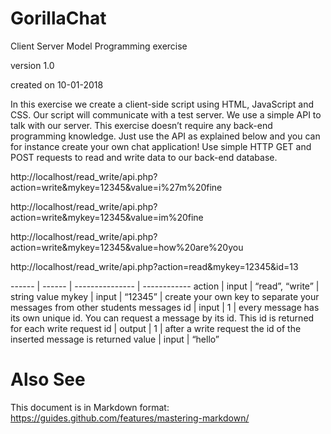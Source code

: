 # GorillaChat

Client Server Model Programming exercise

version 1.0

created on 10-01-2018

In this exercise we create a client-side script using HTML, JavaScript and CSS. Our script
will communicate with a test server. We use a simple API to talk with our server. This
exercise doesn’t require any back-end programming knowledge. Just use the API as
explained below and you can for instance create your own chat application!
Use simple HTTP GET and POST requests to read and write data to our back-end
database.

http://localhost/read_write/api.php?action=write&mykey=12345&value=i%27m%20fine

http://localhost/read_write/api.php?action=write&mykey=12345&value=im%20fine

http://localhost/read_write/api.php?action=write&mykey=12345&value=how%20are%20you

http://localhost/read_write/api.php?action=read&mykey=12345&id=13

------ | ------ | --------------- | ------------
action | input  | “read”, “write” | string value
mykey  | input  | “12345”         | create your own key to separate your messages from other students messages
id     | input  | 1               | every message has its own unique id. You can request a message by its id. This id is returned for each write request
id     | output | 1               | after a write request the id of the inserted message is returned
value  | input  | “hello”

# Also See
This document is in Markdown format:
https://guides.github.com/features/mastering-markdown/
